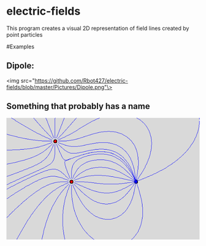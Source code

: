 # electric-fields
This program creates a visual 2D representation of field lines created by point particles

#Examples

<h2>Dipole:</h2>

<img src="https://github.com/Rbot427/electric-fields/blob/master/Pictures/Dipole.png"\>

<h2>Something that probably has a name</h2>
<img src="https://github.com/Rbot427/electric-fields/blob/master/Pictures/Something.png"\>
